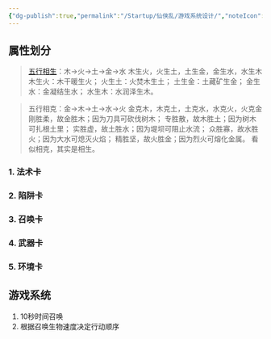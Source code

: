 ```yaml
---
{"dg-publish":true,"permalink":"/Startup/仙侠乱/游戏系统设计/","noteIcon":"","created":"2024-08-30T18:37:07.012+08:00"}
---
```


## 属性划分

>[五行相生](https://baike.baidu.com/item/%E4%BA%94%E8%A1%8C%E7%9B%B8%E7%94%9F/7228950?fromModule=lemma_inlink)：木→火→土→金→水
> 木生火，火生土，土生金，金生水，水生木
> 木生火：木干暖生火；
> 火生土：火焚木生土；
> 土生金：土藏矿生金；
> 金生水：金凝结生水；
> 水生木：水润泽生木。

> 五行相克：金→木→土→水→火
> 金克木，木克土，土克水，水克火，火克金
> 刚胜柔，故金胜木；因为刀具可砍伐树木；
> 专胜散，故木胜土；因为树木可扎根土里；
> 实胜虚，故土胜水；因为堤坝可阻止水流；
> 众胜寡，故水胜火；因为大水可熄灭火焰；
> 精胜坚，故火胜金；因为烈火可熔化金属。
> 看似相克，其实是相生。


### 1. 法术卡
### 2. 陷阱卡
### 3. 召唤卡
### 4. 武器卡
### 5. 环境卡

## 游戏系统
1. 10秒时间召唤
2. 根据召唤生物速度决定行动顺序
